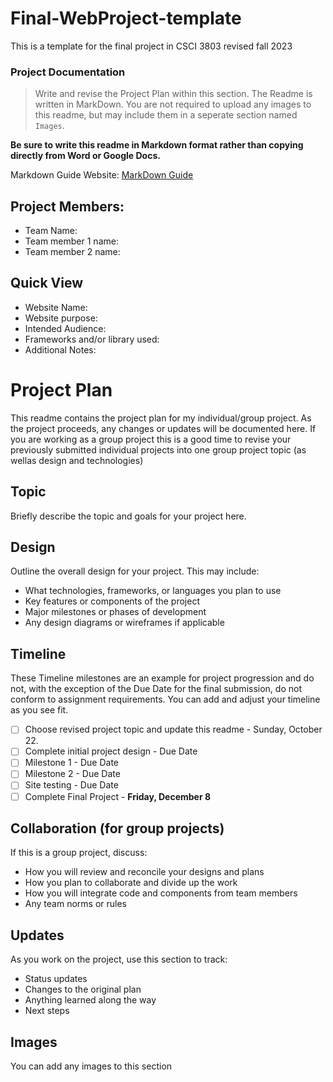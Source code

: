 # Final-WebProject-template

This is a template for the final project in CSCI 3803 revised fall 2023

### Project Documentation

> Write and revise the Project Plan within this section. The Readme is written in MarkDown. You are not required to upload any images to this readme, but may include them in a seperate section named `Images`.

**Be sure to write this readme in Markdown format rather than copying directly from Word or Google Docs.**

Markdown Guide Website: [MarkDown Guide](https://www.markdownguide.org/basic-syntax/)

## Project Members:

- Team Name:
- Team member 1 name:
- Team member 2 name:

## Quick View

- Website Name:
- Website purpose:
- Intended Audience:
- Frameworks and/or library used:
- Additional Notes:

# Project Plan

This readme contains the project plan for my individual/group project. As the project proceeds, any changes or updates will be documented here. If you are working as a group project this is a good time to revise your previously submitted individual projects into one group project topic (as wellas design and technologies)

## Topic

Briefly describe the topic and goals for your project here.

## Design

Outline the overall design for your project. This may include:

- What technologies, frameworks, or languages you plan to use
- Key features or components of the project
- Major milestones or phases of development
- Any design diagrams or wireframes if applicable

## Timeline

These Timeline milestones are an example for project progression and do not, with the exception of the Due Date for the final submission, do not conform to assignment requirements. You can add and adjust your timeline as you see fit.

- [ ] Choose revised project topic and update this readme - Sunday, October 22.
- [ ] Complete initial project design - Due Date
- [ ] Milestone 1 - Due Date
- [ ] Milestone 2 - Due Date
- [ ] Site testing - Due Date
- [ ] Complete Final Project - **Friday, December 8**

## Collaboration (for group projects)

If this is a group project, discuss:

- How you will review and reconcile your designs and plans
- How you plan to collaborate and divide up the work
- How you will integrate code and components from team members
- Any team norms or rules

## Updates

As you work on the project, use this section to track:

- Status updates
- Changes to the original plan
- Anything learned along the way
- Next steps

## Images

You can add any images to this section
